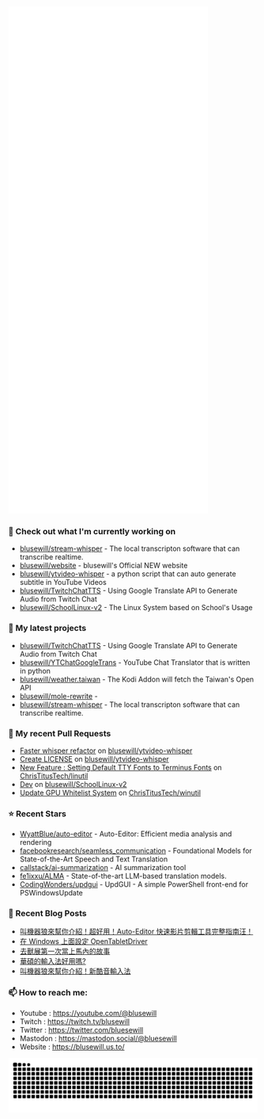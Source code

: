<p align="left"><img src="https://raw.githubusercontent.com/blusewill/blusewill/main/github-metrics.svg" /></p>

### 👷 Check out what I'm currently working on

- [blusewill/stream-whisper](https://github.com/blusewill/stream-whisper) - The local transcripton software that can transcribe realtime.
- [blusewill/website](https://github.com/blusewill/website) - blusewill&#39;s Official NEW website
- [blusewill/ytvideo-whisper](https://github.com/blusewill/ytvideo-whisper) - a python script that can auto generate subtitle in YouTube Videos
- [blusewill/TwitchChatTTS](https://github.com/blusewill/TwitchChatTTS) - Using Google Translate API to Generate Audio from Twitch Chat
- [blusewill/SchoolLinux-v2](https://github.com/blusewill/SchoolLinux-v2) - The Linux System based on School&#39;s Usage
### 🌱 My latest projects

- [blusewill/TwitchChatTTS](https://github.com/blusewill/TwitchChatTTS) - Using Google Translate API to Generate Audio from Twitch Chat
- [blusewill/YTChatGoogleTrans](https://github.com/blusewill/YTChatGoogleTrans) - YouTube Chat Translator that is written in python
- [blusewill/weather.taiwan](https://github.com/blusewill/weather.taiwan) - The Kodi Addon will fetch the Taiwan&#39;s Open API
- [blusewill/mole-rewrite](https://github.com/blusewill/mole-rewrite) - 
- [blusewill/stream-whisper](https://github.com/blusewill/stream-whisper) - The local transcripton software that can transcribe realtime.
### 🔨 My recent Pull Requests

- [Faster whisper refactor](https://github.com/blusewill/ytvideo-whisper/pull/10) on [blusewill/ytvideo-whisper](https://github.com/blusewill/ytvideo-whisper)
- [Create LICENSE](https://github.com/blusewill/ytvideo-whisper/pull/9) on [blusewill/ytvideo-whisper](https://github.com/blusewill/ytvideo-whisper)
- [New Feature : Setting Default TTY Fonts to Terminus Fonts](https://github.com/ChrisTitusTech/linutil/pull/698) on [ChrisTitusTech/linutil](https://github.com/ChrisTitusTech/linutil)
- [Dev](https://github.com/blusewill/SchoolLinux-v2/pull/18) on [blusewill/SchoolLinux-v2](https://github.com/blusewill/SchoolLinux-v2)
- [Update GPU Whitelist System](https://github.com/ChrisTitusTech/winutil/pull/2178) on [ChrisTitusTech/winutil](https://github.com/ChrisTitusTech/winutil)
### ⭐ Recent Stars

- [WyattBlue/auto-editor](https://github.com/WyattBlue/auto-editor) - Auto-Editor: Efficient media analysis and rendering
- [facebookresearch/seamless_communication](https://github.com/facebookresearch/seamless_communication) - Foundational Models for State-of-the-Art Speech and Text Translation
- [callstack/ai-summarization](https://github.com/callstack/ai-summarization) - AI summarization tool
- [fe1ixxu/ALMA](https://github.com/fe1ixxu/ALMA) - State-of-the-art LLM-based translation models.
- [CodingWonders/updgui](https://github.com/CodingWonders/updgui) - UpdGUI - A simple PowerShell front-end for PSWindowsUpdate
### 📰 Recent Blog Posts

- [叫機器狼來幫你介紹！超好用！Auto-Editor 快速影片剪輯工具完整指南汪！](https://blusewill.us.to/zh-tw/posts/b53d236/)
- [在 Windows 上面設定 OpenTabletDriver](https://blusewill.us.to/zh-tw/posts/opentabletdriver-windows-setup/)
- [去獸展第一次當上馬內的故事](https://blusewill.us.to/zh-tw/posts/72bdecb/)
- [華碩的輸入法好用嗎?](https://blusewill.us.to/zh-tw/posts/5c6d06b/)
- [叫機器狼來幫你介紹！新酷音輸入法](https://blusewill.us.to/zh-tw/posts/202995c/)
### 📫 How to reach me:
  - Youtube   : <https://youtube.com/@blusewill>
  - Twitch    : <https://twitch.tv/blusewill>
  - Twitter   : <https://twitter.com/bluesewill>
  - Mastodon  : <https://mastodon.social/@bluesewill>
  - Website   : <https://blusewill.us.to/>

<p align="center"><a href="https://github.com/Platane/snk">
  <img align="center" src="https://raw.githubusercontent.com/blusewill/blusewill/output/github-contribution-grid-snake-dark.svg" />
</a></p>

